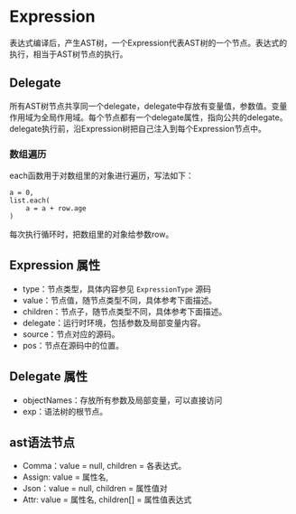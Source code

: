 # Expression

表达式编译后，产生AST树，一个Expression代表AST树的一个节点。表达式的执行，相当于AST树节点的执行。

## Delegate

所有AST树节点共享同一个delegate，delegate中存放有变量值，参数值。变量作用域为全局作用域。每个节点都有一个delegate属性，指向公共的delegate。delegate执行前，沿Expression树把自己注入到每个Expression节点中。

### 数组遍历

each函数用于对数组里的对象进行遍历，写法如下：

```
a = 0,
list.each(
	a = a + row.age
)
```

每次执行循环时，把数组里的对象给参数row。

## Expression 属性

- type：节点类型，具体内容参见 `ExpressionType` 源码
- value：节点值，随节点类型不同，具体参考下面描述。
- children：节点子，随节点类型不同，具体参考下面描述。
- delegate：运行时环境，包括参数及局部变量内容。
- source：节点对应的源码。
- pos：节点在源码中的位置。

## Delegate 属性

- objectNames：存放所有参数及局部变量，可以直接访问
- exp：语法树的根节点。

## ast语法节点

- Comma：value = null, children = 各表达式。
- Assign: value = 属性名,
- Json：value = null, children = 属性值对
- Attr: value = 属性名, children[] = 属性值表达式
